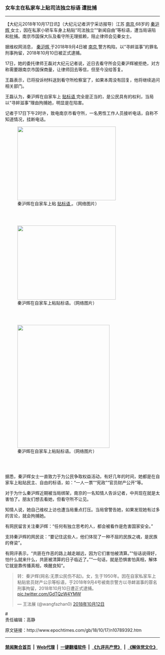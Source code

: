 ### 女车主在私家车上贴司法独立标语 遭批捕
------------------------

<p>
 【大纪元2018年10月17日讯】（大纪元记者洪宁采访报导）江苏
 <a href="http://www.epochtimes.com/gb/tag/%E5%8D%97%E4%BA%AC.html">
  南京
 </a>
 68岁的
 <a href="http://www.epochtimes.com/gb/tag/%E7%A7%A6%E6%B2%AA%E8%BE%89.html">
  秦沪辉
 </a>
 女士，因在私家小轿车车身上粘贴“司法独立”“新闻自由”等标语，遭当局诬陷和批捕。南京市国保大队及看守所无理抵赖，阻止律师会见秦女士。
</p>
<p>
 据维权网消息，
 <a href="http://www.epochtimes.com/gb/tag/%E7%A7%A6%E6%B2%AA%E8%BE%89.html">
  秦沪辉
 </a>
 于2018年9月4日被
 <a href="http://www.epochtimes.com/gb/tag/%E5%8D%97%E4%BA%AC.html">
  南京
 </a>
 警方构陷，以“寻衅滋事”的罪名刑事拘留，2018年10月10日被正式逮捕。
</p>
<p>
 17日，她的委托律师王磊对大纪元记者说，近日去看守所会见秦沪辉被拒绝，对方称需要跟南京市国保商量，让律师回去等信，但至今没给答复。
</p>
<p>
 王磊表示，已将投诉材料送到看守所检察室了，如果本周没有回复，他将继续追问相关部门。
</p>
<p>
 王磊认为，秦沪辉在自家车上
 <a href="http://www.epochtimes.com/gb/tag/%E8%B4%B4%E6%A0%87%E8%AF%AD.html">
  贴标语
 </a>
 完全是正当的，是公民具有的权利，当局以“寻衅滋事”理由拘捕她，明显是在陷害。
</p>
<p>
 记者于17日下午2时许，致电南京市看守所，一名男性工作人员接听电话，自称不知道情况，挂断电话。
</p>
<figure class="wp-caption aligncenter" id="attachment_10789441" style="width: 320px">
 <a href="http://i.epochtimes.com/assets/uploads/2018/10/photo_2018-10-12_16-26-39.jpg">
  <img alt="" class="wp-image-10789441 size-full" height="240" src="http://i.epochtimes.com/assets/uploads/2018/10/photo_2018-10-12_16-26-39.jpg" width="320"/>
 </a>
 <br/><figcaption class="wp-caption-text">
  秦沪辉在自家车上粘
  <a href="http://www.epochtimes.com/gb/tag/%E8%B4%B4%E6%A0%87%E8%AF%AD.html">
   贴标语
  </a>
  。（网络图片）
 </figcaption><br/>
</figure><br/>
<figure class="wp-caption aligncenter" id="attachment_10789457" style="width: 320px">
 <a href="http://i.epochtimes.com/assets/uploads/2018/10/photo_2018-10-12_16-26-32.jpg">
  <img alt="" class="wp-image-10789457 size-full" height="241" src="http://i.epochtimes.com/assets/uploads/2018/10/photo_2018-10-12_16-26-32.jpg" width="320"/>
 </a>
 <br/><figcaption class="wp-caption-text">
  秦沪辉在自家车上粘贴标语。（网络图片）
 </figcaption><br/>
</figure><br/>
<figure class="wp-caption aligncenter" id="attachment_10789465" style="width: 300px">
 <a href="http://i.epochtimes.com/assets/uploads/2018/10/photo_2018-10-12_16-26-36-1.jpg">
  <img alt="" class="wp-image-10789465 size-full" height="400" src="http://i.epochtimes.com/assets/uploads/2018/10/photo_2018-10-12_16-26-36-1.jpg" width="300"/>
 </a>
 <br/><figcaption class="wp-caption-text">
  秦沪辉在自家车上粘贴标语。（网络图片）
 </figcaption><br/>
</figure><br/>
<p>
 据悉，秦沪辉女士一直致力于为公民争取权益活动，有好几年的时间，她都是在自家车上粘贴民主、自由的标语，如：“一人一票”“宪政”“官员财产公开”等。
</p>
<p>
 对于为什么秦沪辉近期被当局绑架，南京的一名知情人告诉记者，中共现在就是太害怕了。朋友们想去看她，但看守所不让见。
</p>
<p>
 知情人说，她自己维权上访也遭当局重点打压。当局曾警告她，如果发现她有过多的言论，就会拘捕她。
</p>
<p>
 有网民留言关注秦沪辉：“任何有独立思考的人，都会被看作是危害国家安全。”
</p>
<p>
 支持秦沪辉的网民说：“要记住这些人，他们体现了一种不屈的民族之魂，是民族的脊梁”。
</p>
<p>
 有网评表示，“共匪在作恶的路上越走越远，因为它们害怕被清算。”“俗话说得好，怕什么就来什么，共匪被清算的日子临近了。”“一句话，就是恐惧害怕真相，解体它就是靠传播真相，唤醒良知”。
</p>
<blockquote class="twitter-tweet" data-lang="zh-tw">
 <p dir="ltr" lang="zh">
  转：秦沪辉(网名:无票公民伤不起)。女，生于1950年。因在自家私家车上粘贴官员财产公示等标语，于2018年9月4号被南京警方以寻衅滋事的罪名刑事拘留，2018年10月10日遭正式逮捕。
  <a href="https://t.co/GdTQzW4YMW">
   pic.twitter.com/GdTQzW4YMW
  </a>
 </p>
 <p>
  — 王法展 (@wangfazhan0)
  <a href="https://twitter.com/wangfazhan0/status/1050625281763897345?ref_src=twsrc%5Etfw">
   2018年10月12日
  </a>
 </p>
</blockquote>
<p>
 <p>
  #
  <br/>
  责任编辑：高静
 </p>
</p>
原文链接：http://www.epochtimes.com/gb/18/10/17/n10789392.htm


------------------------
#### [禁闻聚合首页](https://github.com/gfw-breaker/banned-news/blob/master/README.md) &nbsp;|&nbsp; [Web代理](https://github.com/gfw-breaker/open-proxy/blob/master/README.md) &nbsp;|&nbsp; [一键翻墙软件](https://github.com/gfw-breaker/nogfw/blob/master/README.md) &nbsp;|&nbsp; [《九评共产党》](https://github.com/gfw-breaker/9ping.md/blob/master/README.md#九评之一评共产党是什么) &nbsp;|&nbsp; [《解体党文化》](https://github.com/gfw-breaker/jtdwh.md/blob/master/README.md#绪论)